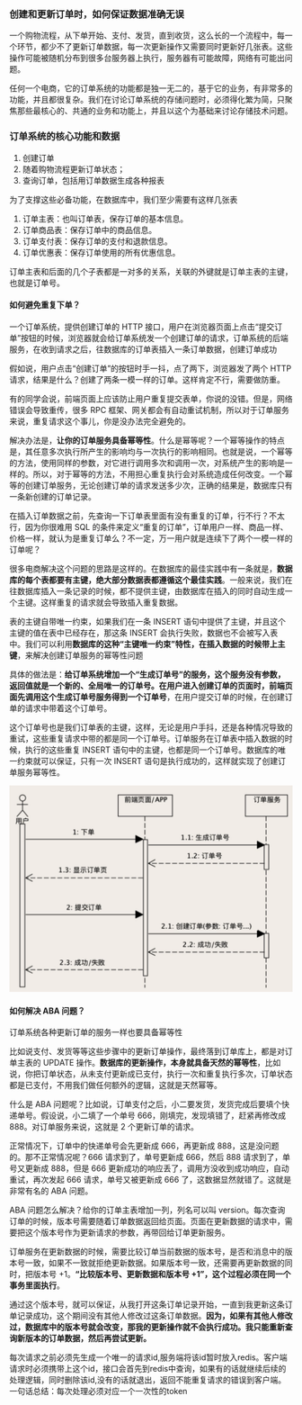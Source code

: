 ### 创建和更新订单时，如何保证数据准确无误 ###

一个购物流程，从下单开始、支付、发货，直到收货，这么长的一个流程中，每一个环节，都少不了更新订单数据，每一次更新操作又需要同时更新好几张表。这些操作可能被随机分布到很多台服务器上执行，服务器有可能故障，网络有可能出问题。

任何一个电商，它的订单系统的功能都是独一无二的，基于它的业务，有非常多的功能，并且都很复杂。我们在讨论订单系统的存储问题时，必须得化繁为简，只聚焦那些最核心的、共通的业务和功能上，并且以这个为基础来讨论存储技术问题。

### 订单系统的核心功能和数据 ###

1. 创建订单
2. 随着购物流程更新订单状态；
3. 查询订单，包括用订单数据生成各种报表

为了支撑这些必备功能，在数据库中，我们至少需要有这样几张表

1. 订单主表：也叫订单表，保存订单的基本信息。
2. 订单商品表：保存订单中的商品信息。
3. 订单支付表：保存订单的支付和退款信息。
4. 订单优惠表：保存订单使用的所有优惠信息。

订单主表和后面的几个子表都是一对多的关系，关联的外键就是订单主表的主键，也就是订单号。

#### 如何避免重复下单？ ####

一个订单系统，提供创建订单的 HTTP 接口，用户在浏览器页面上点击“提交订单”按钮的时候，浏览器就会给订单系统发一个创建订单的请求，订单系统的后端服务，在收到请求之后，往数据库的订单表插入一条订单数据，创建订单成功

假如说，用户点击“创建订单”的按钮时手一抖，点了两下，浏览器发了两个 HTTP 请求，结果是什么？创建了两条一模一样的订单。这样肯定不行，需要做防重。

有的同学会说，前端页面上应该防止用户重复提交表单，你说的没错。但是，网络错误会导致重传，很多 RPC 框架、网关都会有自动重试机制，所以对于订单服务来说，重复请求这个事儿，你是没办法完全避免的。

解决办法是，**让你的订单服务具备幂等性**。什么是幂等呢？一个幂等操作的特点是，其任意多次执行所产生的影响均与一次执行的影响相同。也就是说，一个幂等的方法，使用同样的参数，对它进行调用多次和调用一次，对系统产生的影响是一样的。所以，对于幂等的方法，不用担心重复执行会对系统造成任何改变。一个幂等的创建订单服务，无论创建订单的请求发送多少次，正确的结果是，数据库只有一条新创建的订单记录。

在插入订单数据之前，先查询一下订单表里面有没有重复的订单，行不行？不太行，因为你很难用 SQL 的条件来定义“重复的订单”，订单用户一样、商品一样、价格一样，就认为是重复订单么？不一定，万一用户就是连续下了两个一模一样的订单呢？

很多电商解决这个问题的思路是这样的。在数据库的最佳实践中有一条就是，**数据库的每个表都要有主键，绝大部分数据表都遵循这个最佳实践**。一般来说，我们在往数据库插入一条记录的时候，都不提供主键，由数据库在插入的同时自动生成一个主键。这样重复的请求就会导致插入重复数据。

表的主键自带唯一约束，如果我们在一条 INSERT 语句中提供了主键，并且这个主键的值在表中已经存在，那这条 INSERT 会执行失败，数据也不会被写入表中。我们可以利用**数据库的这种“主键唯一约束”特性，在插入数据的时候带上主键**，来解决创建订单服务的幂等性问题

具体的做法是：**给订单系统增加一个“生成订单号”的服务，这个服务没有参数，返回值就是一个新的、全局唯一的订单号。在用户进入创建订单的页面时，前端页面先调用这个生成订单号服务得到一个订单号**，在用户提交订单的时候，在创建订单的请求中带着这个订单号。

这个订单号也是我们订单表的主键，这样，无论是用户手抖，还是各种情况导致的重试，这些重复请求中带的都是同一个订单号。订单服务在订单表中插入数据的时候，执行的这些重复 INSERT 语句中的主键，也都是同一个订单号。数据库的唯一约束就可以保证，只有一次 INSERT 语句是执行成功的，这样就实现了创建订单服务幂等性。

<img src="./images/image-20240524235955480.png" alt="image-20240524235955480" style="zoom:50%;" />

#### 如何解决 ABA 问题？ ####

订单系统各种更新订单的服务一样也要具备幂等性

比如说支付、发货等等这些步骤中的更新订单操作，最终落到订单库上，都是对订单主表的 UPDATE 操作。**数据库的更新操作，本身就具备天然的幂等性**，比如说，你把订单状态，从未支付更新成已支付，执行一次和重复执行多次，订单状态都是已支付，不用我们做任何额外的逻辑，这就是天然幂等。

什么是 ABA 问题呢？比如说，订单支付之后，小二要发货，发货完成后要填个快递单号。假设说，小二填了一个单号 666，刚填完，发现填错了，赶紧再修改成 888。对订单服务来说，这就是 2 个更新订单的请求。

正常情况下，订单中的快递单号会先更新成 666，再更新成 888，这是没问题的。那不正常情况呢？666 请求到了，单号更新成 666，然后 888 请求到了，单号又更新成 888，但是 666 更新成功的响应丢了，调用方没收到成功响应，自动重试，再次发起 666 请求，单号又被更新成 666 了，这数据显然就错了。这就是非常有名的 ABA 问题。

ABA 问题怎么解决？给你的订单主表增加一列，列名可以叫 version。每次查询订单的时候，版本号需要随着订单数据返回给页面。页面在更新数据的请求中，需要把这个版本号作为更新请求的参数，再带回给订单更新服务。

订单服务在更新数据的时候，需要比较订单当前数据的版本号，是否和消息中的版本号一致，如果不一致就拒绝更新数据。如果版本号一致，还需要再更新数据的同时，把版本号 +1。**“比较版本号、更新数据和版本号 +1”，这个过程必须在同一个事务里面执行**。

通过这个版本号，就可以保证，从我打开这条订单记录开始，一直到我更新这条订单记录成功，这个期间没有其他人修改过这条订单数据。**因为，如果有其他人修改过，数据库中的版本号就会改变，那我的更新操作就不会执行成功。我只能重新查询新版本的订单数据，然后再尝试更新。**

每次请求之前必须先生成一个唯一的请求id,服务端将该id暂时放入redis。客户端请求时必须携带上这个id，接口会首先到redis中查询，如果有的话就继续后续的处理逻辑，同时删除该id,没有的话就退出，返回不能重复请求的错误到客户端。 一句话总结：每次处理必须对应一个一次性的token











